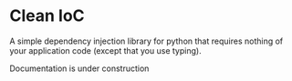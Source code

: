 # Clean IoC
A simple dependency injection library for python that requires nothing of your application code (except that you use typing).

Documentation is under construction